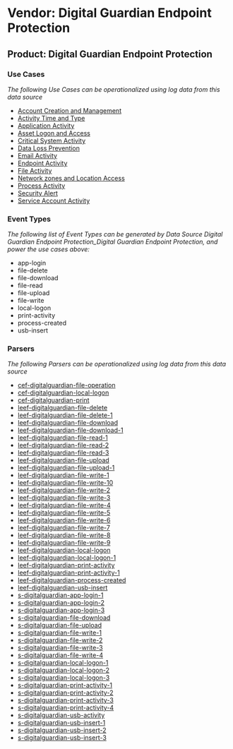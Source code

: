 Vendor: Digital Guardian Endpoint Protection
============================================
Product: Digital Guardian Endpoint Protection
---------------------------------------------

### Use Cases

_The following Use Cases can be operationalized using log data from this data source_

* [Account Creation and Management](usecase_account_creation_and_management.md)
* [Activity Time  and Type](usecase_activity_time__and_type.md)
* [Application Activity](usecase_application_activity.md)
* [Asset Logon and Access](usecase_asset_logon_and_access.md)
* [Critical System Activity](usecase_critical_system_activity.md)
* [Data Loss Prevention](usecase_data_loss_prevention.md)
* [Email Activity](usecase_email_activity.md)
* [Endpoint Activity](usecase_endpoint_activity.md)
* [File Activity](usecase_file_activity.md)
* [Network zones and Location Access](usecase_network_zones_and_location_access.md)
* [Process Activity](usecase_process_activity.md)
* [Security Alert](usecase_security_alert.md)
* [Service Account Activity](usecase_service_account_activity.md)


### Event Types

_The following list of Event Types can be generated by Data Source Digital Guardian Endpoint Protection_Digital Guardian Endpoint Protection, and power the use cases above:_

- app-login
- file-delete
- file-download
- file-read
- file-upload
- file-write
- local-logon
- print-activity
- process-created
- usb-insert


### Parsers

_The following Parsers can be operationalized using log data from this data source_

* [cef-digitalguardian-file-operation](parserContent_cef-digitalguardian-file-operation.md)
* [cef-digitalguardian-local-logon](parserContent_cef-digitalguardian-local-logon.md)
* [cef-digitalguardian-print](parserContent_cef-digitalguardian-print.md)
* [leef-digitalguardian-file-delete](parserContent_leef-digitalguardian-file-delete.md)
* [leef-digitalguardian-file-delete-1](parserContent_leef-digitalguardian-file-delete-1.md)
* [leef-digitalguardian-file-download](parserContent_leef-digitalguardian-file-download.md)
* [leef-digitalguardian-file-download-1](parserContent_leef-digitalguardian-file-download-1.md)
* [leef-digitalguardian-file-read-1](parserContent_leef-digitalguardian-file-read-1.md)
* [leef-digitalguardian-file-read-2](parserContent_leef-digitalguardian-file-read-2.md)
* [leef-digitalguardian-file-read-3](parserContent_leef-digitalguardian-file-read-3.md)
* [leef-digitalguardian-file-upload](parserContent_leef-digitalguardian-file-upload.md)
* [leef-digitalguardian-file-upload-1](parserContent_leef-digitalguardian-file-upload-1.md)
* [leef-digitalguardian-file-write-1](parserContent_leef-digitalguardian-file-write-1.md)
* [leef-digitalguardian-file-write-10](parserContent_leef-digitalguardian-file-write-10.md)
* [leef-digitalguardian-file-write-2](parserContent_leef-digitalguardian-file-write-2.md)
* [leef-digitalguardian-file-write-3](parserContent_leef-digitalguardian-file-write-3.md)
* [leef-digitalguardian-file-write-4](parserContent_leef-digitalguardian-file-write-4.md)
* [leef-digitalguardian-file-write-5](parserContent_leef-digitalguardian-file-write-5.md)
* [leef-digitalguardian-file-write-6](parserContent_leef-digitalguardian-file-write-6.md)
* [leef-digitalguardian-file-write-7](parserContent_leef-digitalguardian-file-write-7.md)
* [leef-digitalguardian-file-write-8](parserContent_leef-digitalguardian-file-write-8.md)
* [leef-digitalguardian-file-write-9](parserContent_leef-digitalguardian-file-write-9.md)
* [leef-digitalguardian-local-logon](parserContent_leef-digitalguardian-local-logon.md)
* [leef-digitalguardian-local-logon-1](parserContent_leef-digitalguardian-local-logon-1.md)
* [leef-digitalguardian-print-activity](parserContent_leef-digitalguardian-print-activity.md)
* [leef-digitalguardian-print-activity-1](parserContent_leef-digitalguardian-print-activity-1.md)
* [leef-digitalguardian-process-created](parserContent_leef-digitalguardian-process-created.md)
* [leef-digitalguardian-usb-insert](parserContent_leef-digitalguardian-usb-insert.md)
* [s-digitalguardian-app-login-1](parserContent_s-digitalguardian-app-login-1.md)
* [s-digitalguardian-app-login-2](parserContent_s-digitalguardian-app-login-2.md)
* [s-digitalguardian-app-login-3](parserContent_s-digitalguardian-app-login-3.md)
* [s-digitalguardian-file-download](parserContent_s-digitalguardian-file-download.md)
* [s-digitalguardian-file-upload](parserContent_s-digitalguardian-file-upload.md)
* [s-digitalguardian-file-write-1](parserContent_s-digitalguardian-file-write-1.md)
* [s-digitalguardian-file-write-2](parserContent_s-digitalguardian-file-write-2.md)
* [s-digitalguardian-file-write-3](parserContent_s-digitalguardian-file-write-3.md)
* [s-digitalguardian-file-write-4](parserContent_s-digitalguardian-file-write-4.md)
* [s-digitalguardian-local-logon-1](parserContent_s-digitalguardian-local-logon-1.md)
* [s-digitalguardian-local-logon-2](parserContent_s-digitalguardian-local-logon-2.md)
* [s-digitalguardian-local-logon-3](parserContent_s-digitalguardian-local-logon-3.md)
* [s-digitalguardian-print-activity-1](parserContent_s-digitalguardian-print-activity-1.md)
* [s-digitalguardian-print-activity-2](parserContent_s-digitalguardian-print-activity-2.md)
* [s-digitalguardian-print-activity-3](parserContent_s-digitalguardian-print-activity-3.md)
* [s-digitalguardian-print-activity-4](parserContent_s-digitalguardian-print-activity-4.md)
* [s-digitalguardian-usb-activity](parserContent_s-digitalguardian-usb-activity.md)
* [s-digitalguardian-usb-insert-1](parserContent_s-digitalguardian-usb-insert-1.md)
* [s-digitalguardian-usb-insert-2](parserContent_s-digitalguardian-usb-insert-2.md)
* [s-digitalguardian-usb-insert-3](parserContent_s-digitalguardian-usb-insert-3.md)
